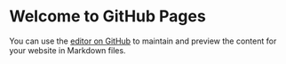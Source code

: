 # Welcome to GitHub Pages

You can use the [editor on GitHub](https://github.com/iis-galilei-artiglio/iis-galilei-artiglio.github.io/edit/main/README.md) to maintain and preview the content for your website in Markdown files.

